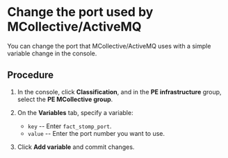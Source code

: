 # Change the port used by MCollective/ActiveMQ

You can change the port that MCollective/ActiveMQ uses with a simple variable change in the console.

## Procedure

1.  In the console, click **Classification**, and in the **PE infrastructure** group, select the **PE MCollective group**.

2.  On the **Variables** tab, specify a variable:

    -   `key` -- Enter `fact_stomp_port`.
    -   `value` -- Enter the port number you want to use.
3.  Click **Add variable** and commit changes.



